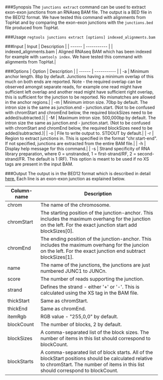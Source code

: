 ###Synopsis
The `junctions extract` command can be used to extract exon-exon junctions from an RNAseq BAM file. The output is a BED file in the BED12 format. We have tested this command with alignments from TopHat and by comparing the exon-exon junctions with the `junctions.bed` file produced from TopHat.

###Usage
`regtools junctions extract [options] indexed_alignments.bam`

###Input
| Input                  | Description |
| ------                 | ----------- |
| indexed_alignments.bam | Aligned RNAseq BAM which has been indexed for example with `samtools index`. We have tested this command with alignments from TopHat.|

###Options
| Option  | Description |
| ------  | ----------- |
| -a      | Minimum anchor length. 8bp by default. Junctions having a minimum overlap of this much on both ends are reported. Note - the required overlap can be observed amongst separate reads, for example one read might have sufficient left overlap and another read might have sufficient right overlap, this is sufficient for the junction to be reported. No mismatches are allowed in the anchor regions.|
| -m      | Minimum intron size. 70bp by default. The intron size is the same as junction.end - junction.start. (Not to be confused with chromStart and chromEnd below, the required blockSizes need to be added/subtracted.)|
| -M      | Maximum intron size. 500,000bp by default. The intron size the same as junction.end - junction.start. (Not to be confused with chromStart and chromEnd below, the required blockSizes need to be added/subtracted.)|
| -o      | File to write output to. STDOUT by default.|
| -r      | Region to extract junctions in. This is specified in the format "chr:start-end". If not specified, junctions are extracted from the entire BAM file.|
| -h      | Display help message for this command.|
| -s      | Strand specificity of RNA library preparation, where 0 = unstranded, 1 = first-strand/RF, 2 = second-strand/FR. The default is 1 (RF). This option is meant to be used if no XS tags are present in the input BAM.

###Output
The output is in the BED12 format which is described in detail [here.](https://genome.ucsc.edu/FAQ/FAQformat.html#format1) Each line is an exon-exon junction as explained below.

| Column-name       | Description |
| -----------       | ----------- |
| chrom | The name of the chromosome.
| chromStart | The starting position of the junction-anchor. This includes the maximum overhang for the junction on the left. For the exact junction start add blockSizes[0].
| chromEnd | The ending position of the junction-anchor. This includes the maximum overhang for the juncion on the left. For the exact junction end subtract blockSizes[1].
| name | The name of the junctions, the junctions are just numbered JUNC1 to JUNCn.
| score | The number of reads supporting the junction.
| strand | Defines the strand - either '+' or '-'. This is calculated using the XS tag in the BAM file.
| thickStart | Same as chromStart.
| thickEnd | Same as chromEnd.
| itemRgb | RGB value - "255,0,0" by default.
| blockCount | The number of blocks, 2 by default.
| blockSizes | A comma-separated list of the block sizes. The number of items in this list should correspond to blockCount.
| blockStarts | A comma-separated list of block starts. All of the blockStart positions should be calculated relative to chromStart. The number of items in this list should correspond to blockCount.
